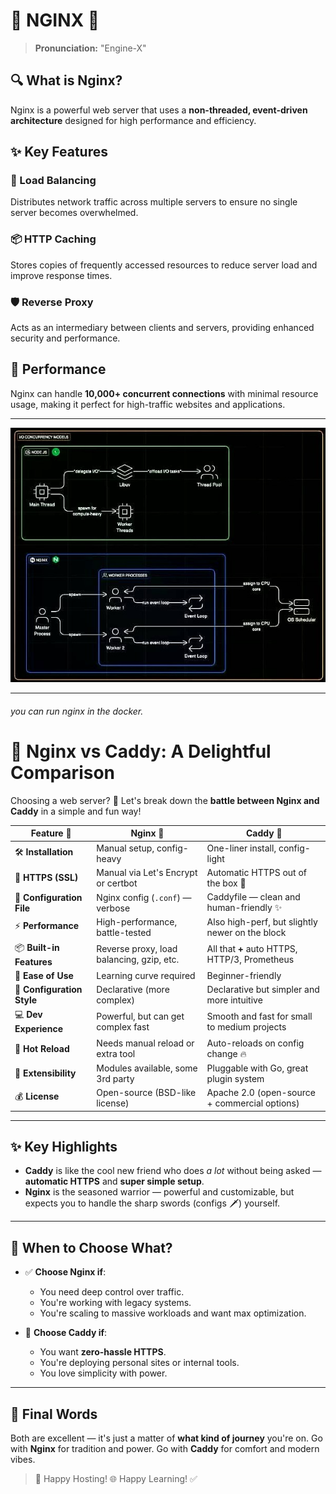 ﻿# 🚀 NGINX 🚀

> **Pronunciation:** "Engine-X"

## 🔍 What is Nginx?

Nginx is a powerful web server that uses a **non-threaded, event-driven architecture** designed for high performance and efficiency.

## ✨ Key Features

### 🔄 Load Balancing
Distributes network traffic across multiple servers to ensure no single server becomes overwhelmed.

### 📦 HTTP Caching
Stores copies of frequently accessed resources to reduce server load and improve response times.

### 🛡️ Reverse Proxy
Acts as an intermediary between clients and servers, providing enhanced security and performance.

## 💪 Performance

Nginx can handle **10,000+ concurrent connections** with minimal resource usage, making it perfect for high-traffic websites and applications.

---

![Arcitecture](./Node&Nginx_Architecture.jpeg)


---
###### you can run nginx in the docker.

# 🚀 Nginx vs Caddy: A Delightful Comparison

Choosing a web server? 🤔 Let's break down the **battle between Nginx and Caddy** in a simple and fun way!

| Feature 🚩               | **Nginx** 🧱                                   | **Caddy** 🍃                                     |
|--------------------------|-----------------------------------------------|--------------------------------------------------|
| 🛠️ **Installation**      | Manual setup, config-heavy                    | One-liner install, config-light                 |
| 🔐 **HTTPS (SSL)**       | Manual via Let's Encrypt or certbot           | Automatic HTTPS out of the box 💚               |
| 📄 **Configuration File**| Nginx config (`.conf`) — verbose              | Caddyfile — clean and human-friendly ✨         |
| ⚡ **Performance**        | High-performance, battle-tested               | Also high-perf, but slightly newer on the block |
| 📦 **Built-in Features** | Reverse proxy, load balancing, gzip, etc.     | All that **+** auto HTTPS, HTTP/3, Prometheus   |
| 👶 **Ease of Use**       | Learning curve required                       | Beginner-friendly                              |
| 🧠 **Configuration Style**| Declarative (more complex)                   | Declarative but simpler and more intuitive      |
| 💻 **Dev Experience**    | Powerful, but can get complex fast            | Smooth and fast for small to medium projects    |
| 🔁 **Hot Reload**        | Needs manual reload or extra tool             | Auto-reloads on config change 🔥                |
| 🧩 **Extensibility**     | Modules available, some 3rd party             | Pluggable with Go, great plugin system          |
| 💰 **License**           | Open-source (BSD-like license)                | Apache 2.0 (open-source + commercial options)   |

---

## ✨ Key Highlights

- **Caddy** is like the cool new friend who does *a lot* without being asked — **automatic HTTPS** and **super simple setup**.
- **Nginx** is the seasoned warrior — powerful and customizable, but expects you to handle the sharp swords (configs 🗡️) yourself.

---

## 🤔 When to Choose What?

- ✅ **Choose Nginx if**:
  - You need deep control over traffic.
  - You're working with legacy systems.
  - You're scaling to massive workloads and want max optimization.

- 🌱 **Choose Caddy if**:
  - You want **zero-hassle HTTPS**.
  - You're deploying personal sites or internal tools.
  - You love simplicity with power.

---

## 💬 Final Words

Both are excellent — it's just a matter of **what kind of journey** you're on.
Go with **Nginx** for tradition and power.
Go with **Caddy** for comfort and modern vibes.

> 🌟 Happy Hosting! 🌐
>    Happy Learning! ✅

